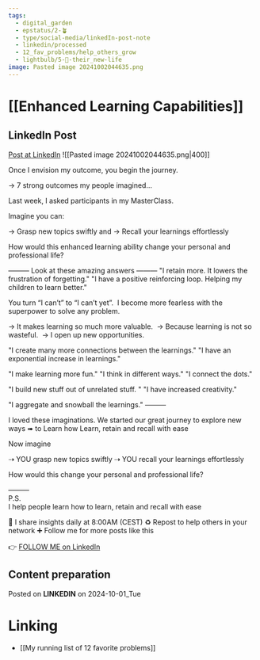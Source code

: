 ```yaml
---
tags:
  - digital_garden
  - epstatus/2-🪴
  - type/social-media/linkedIn-post-note
  - linkedin/processed
  - 12_fav_problems/help_others_grow
  - lightbulb/5-🔵-their_new-life
image: Pasted image 20241002044635.png
---
```

# [[Enhanced Learning Capabilities]]
## LinkedIn Post
[Post at LinkedIn](https://www.linkedin.com/posts/sebastiankamilli_once-i-envision-my-outcome-you-begin-the-activity-7246760673240576000-InAP?utm_source=share&utm_medium=member_desktop)
![[Pasted image 20241002044635.png|400]]  

Once I envision my outcome, you begin the journey.

→ 7 strong outcomes my people imagined...

Last week, I asked participants in my MasterClass.

Imagine you can:

→ Grasp new topics swiftly and 
→ Recall your learnings effortlessly

How would this enhanced learning ability change your personal and professional life?


——— Look at these amazing answers ———
"I retain more. It lowers the frustration of forgetting."
"I have a positive reinforcing loop. Helping my children to learn better." 


You turn “I can’t” to “I can’t yet”. 
I become more fearless with the superpower to solve any problem.
  

→ It makes learning so much more valuable. 
→ Because learning is not so wasteful. 
→ I open up new opportunities. 

  
"I create many more connections between the learnings."
"I have an exponential increase in learnings."

  
"I make learning more fun."
"I think in different ways."
"I connect the dots."


"I build new stuff out of unrelated stuff. "
"I have increased creativity."

"I aggregate and snowball the learnings."
———

I loved these imaginations. 
We started our great journey to explore new ways
➠ to Learn how Learn, retain and recall with ease

Now imagine

⇢ YOU grasp new topics swiftly
⇢ YOU recall your learnings effortlessly

How would this change your personal and professional life?




———  
P.S.  
I help people learn how to learn, retain and recall with ease

🔔 I share insights daily at 8:00AM (CEST)
♻ Repost to help others in your network
➕ Follow me for more posts like this

👉 [FOLLOW ME on LinkedIn](https://www.linkedin.com/comm/mynetwork/discovery-see-all?usecase=PEOPLE_FOLLOWS&followMember=sebastiankamilli)

## Content preparation



Posted on **LINKEDIN** on 2024-10-01_Tue
# Linking
+ [[My running list of 12 favorite problems]]